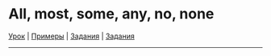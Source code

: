 # All, most, some, any, no, none

[Урок](https://youtu.be/GsohwI-es0w) | [Примеры](https://youtu.be/zGqEF9HKL5w) | [Задания](http://ok-tests.ru/unit-81-red/) | [Задания](http://okaudio.ru/grammar80-1)

---

